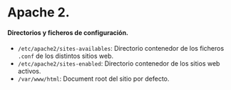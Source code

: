 # Apache 2.
#### Directorios y ficheros de configuración.
- `/etc/apache2/sites-availables`: Directorio contenedor de los ficheros `.conf` de los distintos sitios web.
- `/etc/apache2/sites-enabled`: Directorio contenedor de los sitios web activos.
- `/var/www/html`: Document root del sitio por defecto.